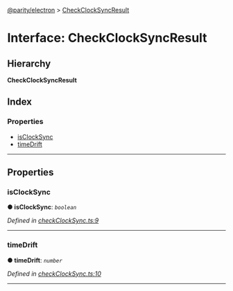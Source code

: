 [@parity/electron](../README.md) > [CheckClockSyncResult](../interfaces/checkclocksyncresult.md)

# Interface: CheckClockSyncResult

## Hierarchy

**CheckClockSyncResult**

## Index

### Properties

* [isClockSync](checkclocksyncresult.md#isclocksync)
* [timeDrift](checkclocksyncresult.md#timedrift)

---

## Properties

<a id="isclocksync"></a>

###  isClockSync

**● isClockSync**: *`boolean`*

*Defined in [checkClockSync.ts:9](https://github.com/paritytech/js-libs/blob/f3c5e36/packages/electron/src/checkClockSync.ts#L9)*

___
<a id="timedrift"></a>

###  timeDrift

**● timeDrift**: *`number`*

*Defined in [checkClockSync.ts:10](https://github.com/paritytech/js-libs/blob/f3c5e36/packages/electron/src/checkClockSync.ts#L10)*

___

